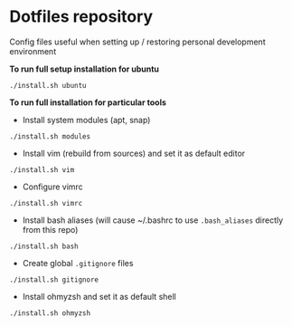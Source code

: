 # Dotfiles repository
Config files useful when setting up / restoring personal development environment

**To run full setup installation for ubuntu**
```
./install.sh ubuntu
```

**To run full installation for particular tools**
* Install system modules (apt, snap)
```
./install.sh modules
```
* Install vim (rebuild from sources) and set it as default editor
```
./install.sh vim
```
* Configure vimrc
```
./install.sh vimrc
```
* Install bash aliases (will cause ~/.bashrc to use `.bash_aliases` directly from this repo)
```
./install.sh bash
```
* Create global `.gitignore` files
```
./install.sh gitignore
```
* Install ohmyzsh and set it as default shell
```
./install.sh ohmyzsh
```

